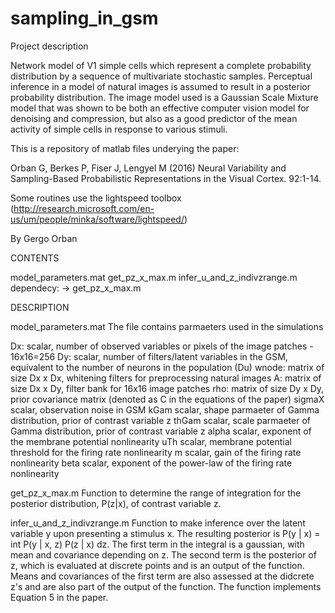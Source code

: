 # sampling_in_gsm
Project description

Network model of V1 simple cells which represent a complete probability distribution by a sequence of multivariate stochastic samples. Perceptual inference in a model of natural images is assumed to result in a posterior probability distribution. The image model used is a Gaussian Scale Mixture model that was shown to be both an effective computer vision model for denoising and compression, but also as a good predictor of the mean activity of simple cells in response to various stimuli.

This is a repository of matlab files underying the paper:

Orban G, Berkes P, Fiser J, Lengyel M (2016) Neural Variability and Sampling-Based Probabilistic Representations in the Visual Cortex. 92:1-14.

Some routines use the lightspeed toolbox (http://research.microsoft.com/en-us/um/people/minka/software/lightspeed/)

By Gergo Orban

CONTENTS

model_parameters.mat
get_pz_x_max.m
infer_u_and_z_indivzrange.m     dependecy: -> get_pz_x_max.m

DESCRIPTION

model_parameters.mat
The file contains parmaeters used in the simulations

Dx:     scalar, number of observed variables or pixels of the image patches - 16x16=256
Dy:     scalar, number of filters/latent variables in the GSM, equivalent to the number of neurons in the population (Du)
wnode:  matrix of size Dx x Dx, whitening filters for preprocessing natural images
A:      matrix of size Dx x Dy, filter bank for 16x16 image patches
rho:    matrix of size Dy x Dy, prior covariance matrix (denoted as C in the equations of the paper)
sigmaX  scalar, observation noise in GSM
kGam    scalar, shape parmaeter of Gamma distribution, prior of contrast variable z
thGam   scalar, scale parmaeter of Gamma distribution, prior of contrast variable z
alpha   scalar, exponent of the membrane potential nonlinearity
uTh     scalar, membrane potential threshold for the firing rate nonlinearity
m       scalar, gain of the firing rate nonlinearity
beta    scalar, exponent of the power-law of the firing rate nonlinearity

get_pz_x_max.m
Function to determine the range of integration for the posterior distribution, P(z|x), of contrast variable z.

infer_u_and_z_indivzrange.m
Function to make inference over the latent variable y upon presenting a stimulus x. The resulting posterior is P(y | x) = int P(y | x, z) P(z | x) dz. The first term in the integral is a gaussian, with mean and covariance depending on z. The second term is the posterior of z, which is evaluated at discrete points and is an output of the function. Means and covariances of the first term are also assessed at the didcrete z's and are also part of the output of the function. The function implements Equation 5 in the paper.

